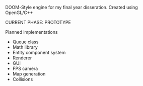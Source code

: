 DOOM-Style engine for my final year disseration. Created using OpenGL/C++

CURRENT PHASE: PROTOTYPE

Planned implementations
- Queue class
- Math library
- Entity component system
- Renderer
- GUI
- FPS camera
- Map generation
- Collisions